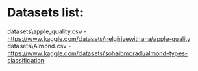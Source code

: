 # Datasets list:

datasets\apple_quality.csv - https://www.kaggle.com/datasets/nelgiriyewithana/apple-quality
datasets\Almond.csv - https://www.kaggle.com/datasets/sohaibmoradi/almond-types-classification
